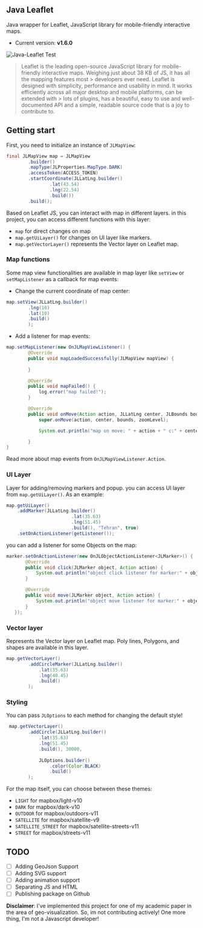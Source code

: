 ## Java Leaflet
Java wrapper for Leaflet, JavaScript library for mobile-friendly interactive maps.

*  Current version: **v1.6.0**

![Java-Leaflet Test](http://tilin.ir/gnjlRNk)

> Leaflet is the leading open-source JavaScript library for mobile-friendly interactive maps. Weighing just about 38 KB of JS, it has all the mapping features most > developers ever need.
> Leaflet is designed with simplicity, performance and usability in mind. It works efficiently across all major desktop and mobile platforms, can be extended with > lots of plugins, has a beautiful, easy to use and well-documented API and a simple, readable source code that is a joy to contribute to.


## Getting start

First, you need to initialize an instance of `JLMapView`:

```java
final JLMapView map = JLMapView
        .builder()
        .mapType(JLProperties.MapType.DARK)
        .accessToken(ACCESS_TOKEN)
        .startCoordinate(JLLatLng.builder()
                .lat(43.54)
                .lng(22.54)
                .build())
        .build();

```

Based on Leaflet JS, you can interact with map in different layers. in this project, you can access different functions with this layer:
* `map` for direct changes on map
* `map.getUiLayer()` for changes on UI layer like markers.
* `map.getVectorLayer()` represents the Vector layer on Leaflet map.


### Map functions

Some map view functionalities are available in map layer like `setView` or `setMapListener` as a callback for map events:

* Change the current coordinate of map center:

```java
map.setView(JLLatLng.builder()
        .lng(10)
        .lat(10)
        .build()
        );
```

* Add a listener for map events:

```java
map.setMapListener(new OnJLMapViewListener() {
        @Override
        public void mapLoadedSuccessfully(JLMapView mapView) {
            
        }

        @Override
        public void mapFailed() {
            log.error("map failed!");
        }

        @Override
        public void onMove(Action action, JLLatLng center, JLBounds bounds, int zoomLevel) {
            super.onMove(action, center, bounds, zoomLevel);

            System.out.println("map on move: " + action + " c:" + center + " \t bounds:" + bounds + "\t z:" + zoomLevel);

        }
}
```

Read more about map events from `OnJLMapViewListener.Action`.

### UI Layer

Layer for adding/removing markers and popup. you can access UI layer from `map.getUiLayer()`. As an example:

```java
map.getUiLayer()
    .addMarker(JLLatLng.builder()
                        .lat(35.63)
                        .lng(51.45)
                        .build(), "Tehran", true)
    .setOnActionListener(getListener());
```

you can add a listener for some Objects on the map:

```java
marker.setOnActionListener(new OnJLObjectActionListener<JLMarker>() {
       @Override
       public void click(JLMarker object, Action action) {
           System.out.println("object click listener for marker:" + object);
       }

       @Override
       public void move(JLMarker object, Action action) {
           System.out.println("object move listener for marker:" + object);
       }
   });
```


### Vector layer

Represents the Vector layer on Leaflet map. Poly lines, Polygons, and shapes are available in this layer.

```java
map.getVectorLayer()
        .addCircleMarker(JLLatLng.builder()
            .lat(35.63)
            .lng(40.45)
            .build()
        );
``` 

### Styling

You can pass `JLOptions` to each method for changing the default style! 

```java
 map.getVectorLayer()
        .addCircle(JLLatLng.builder()
            .lat(35.63)
            .lng(51.45)
            .build(), 30000,
            
            JLOptions.builder()
                .color(Color.BLACK)
                .build()
        );
```

For the map itself, you can choose between these themes:

* `LIGHT` for mapbox/light-v10
* `DARK` for mapbox/dark-v10
* `OUTDOOR` for mapbox/outdoors-v11
* `SATELLITE` for mapbox/satellite-v9
* `SATELLITE_STREET` for mapbox/satellite-streets-v11
* `STREET` for mapbox/streets-v11


## TODO

- [ ] Adding GeoJson Support
- [ ] Adding SVG support
- [ ] Adding animation support
- [ ] Separating JS and HTML
- [ ] Publishing package on Github

**Disclaimer**: I've implemented this project for one of my academic paper in the area of geo-visualization. So, im not contributing actively! One more thing, I'm not a Javascript developer!


